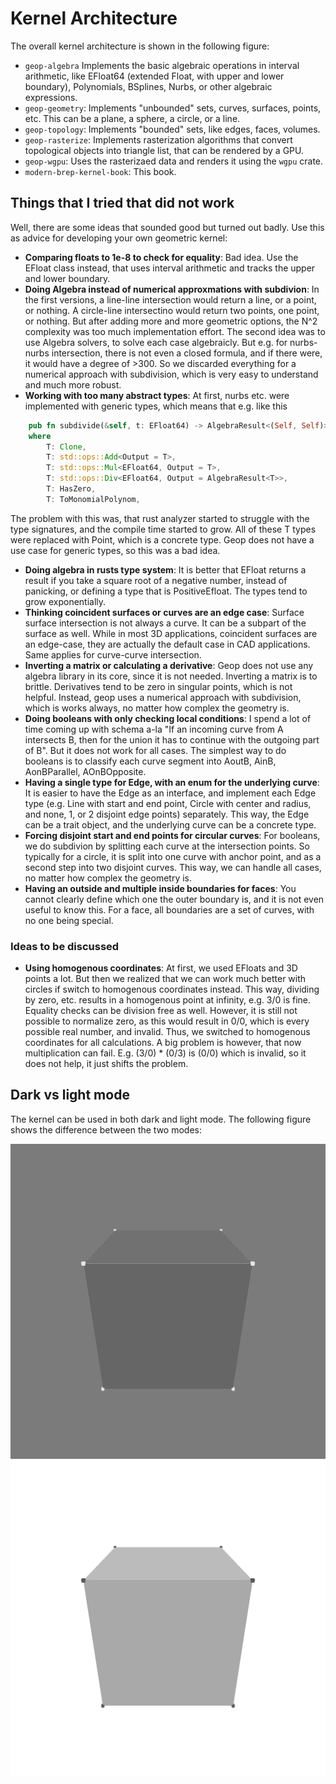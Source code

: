 # Kernel Architecture

The overall kernel architecture is shown in the following figure:

- `geop-algebra` Implements the basic algebraic operations in interval arithmetic, like EFloat64 (extended Float, with upper and lower boundary), Polynomials, BSplines, Nurbs, or other algebraic expressions.
- `geop-geometry`: Implements "unbounded" sets, curves, surfaces, points, etc. This can be a plane, a sphere, a circle, or a line.
- `geop-topology`: Implements "bounded" sets, like edges, faces, volumes.
- `geop-rasterize`: Implements rasterization algorithms that convert topological objects into triangle list, that can be rendered by a GPU.
- `geop-wgpu`: Uses the rasterizaed data and renders it using the `wgpu` crate.
- `modern-brep-kernel-book`: This book.

## Things that I tried that did not work

Well, there are some ideas that sounded good but turned out badly. Use this as advice for developing your own geometric kernel:

- **Comparing floats to 1e-8 to check for equality**: Bad idea. Use the EFloat class instead, that uses interval arithmetic and tracks the upper and lower boundary.
- **Doing Algebra instead of numerical approxmations with subdivion**: In the first versions, a line-line intersection would return a line, or a point, or nothing. A circle-line intersectino would return two points, one point, or nothing. But after adding more and more geometric options, the N^2 complexity was too much implementation effort. The second idea was to use Algebra solvers, to solve each case algebraicly. But e.g. for nurbs-nurbs intersection, there is not even a closed formula, and if there were, it would have a degree of >300. So we discarded everything for a numerical approach with subdivision, which is very easy to understand and much more robust.
- **Working with too many abstract types**: At first, nurbs etc. were implemented with generic types, which means that e.g. like this
```rust
    pub fn subdivide(&self, t: EFloat64) -> AlgebraResult<(Self, Self)>
    where
        T: Clone,
        T: std::ops::Add<Output = T>,
        T: std::ops::Mul<EFloat64, Output = T>,
        T: std::ops::Div<EFloat64, Output = AlgebraResult<T>>,
        T: HasZero,
        T: ToMonomialPolynom,
```
The problem with this was, that rust analyzer started to struggle with the type signatures, and the compile time started to grow. All of these T types were replaced with Point, which is a concrete type. Geop does not have a use case for generic types, so this was a bad idea.

- **Doing algebra in rusts type system**: It is better that EFloat returns a result if you take a square root of a negative number, instead of panicking, or defining a type that is PositiveEfloat. The types tend to grow exponentially.
- **Thinking coincident surfaces or curves are an edge case**: Surface surface intersection is not always a curve. It can be a subpart of the surface as well. While in most 3D applications, coincident surfaces are an edge-case, they are actually the default case in CAD applications. Same applies for curve-curve intersection.
- **Inverting a matrix or calculating a derivative**: Geop does not use any algebra library in its core, since it is not needed. Inverting a matrix is to brittle. Derivatives tend to be zero in singular points, which is not helpful. Instead, geop uses a numerical approach with subdivision, which is works always, no matter how complex the geometry is.
- **Doing booleans with only checking local conditions**: I spend a lot of time coming up with schema a-la "If an incoming curve from A intersects B, then for the union it has to continue with the outgoing part of B". But it does not work for all cases. The simplest way to do booleans is to classify each curve segment into AoutB, AinB, AonBParallel, AOnBOpposite.
- **Having a single type for Edge, with an enum for the underlying curve**: It is easier to have the Edge as an interface, and implement each Edge type (e.g. Line with start and end point, Circle with center and radius, and none, 1, or 2 disjoint edge points) separately. This way, the Edge can be a trait object, and the underlying curve can be a concrete type.
- **Forcing disjoint start and end points for circular curves**: For booleans, we do subdivion by splitting each curve at the intersection points. So typically for a circle, it is split into one curve with anchor point, and as a second step into two disjoint curves. This way, we can handle all cases, no matter how complex the geometry is.
- **Having an outside and multiple inside boundaries for faces**: You cannot clearly define which one the outer boundary is, and it is not even useful to know this. For a face, all boundaries are a set of curves, with no one being special. 

### Ideas to be discussed
- **Using homogenous coordinates**: At first, we used EFloats and 3D points a lot. But then we realized that we can work much better with circles if switch to homogenous coordinates instead. This way, dividing by zero, etc. results in a homogenous point at infinity, e.g. 3/0 is fine. Equality checks can be division free as well. However, it is still not possible to normalize zero, as this would result in 0/0, which is every possible real number, and invalid. Thus, we switched to homogenous coordinates for all calculations.
A big problem is however, that now multiplication can fail. E.g. (3/0) * (0/3) is (0/0) which is invalid, so it does not help, it just shifts the problem.

## Dark vs light mode

The kernel can be used in both dark and light mode. The following figure shows the difference between the two modes:

![Dark mode](./generated_images/test_dark.png)
![Light mode](./generated_images/test_light.png)

